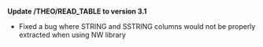 **Update /THEO/READ_TABLE to version 3.1**
- Fixed a bug where STRING and SSTRING columns would not be properly extracted when using NW library
